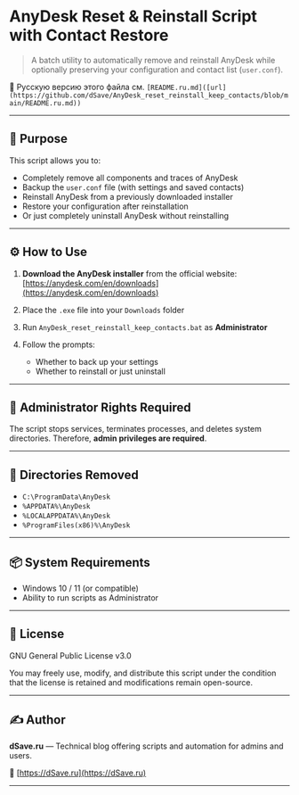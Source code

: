 # AnyDesk Reset & Reinstall Script with Contact Restore

> A batch utility to automatically remove and reinstall AnyDesk while optionally preserving your configuration and contact list (`user.conf`).

📄 Русскую версию этого файла см. `[README.ru.md]([url](https://github.com/dSave/AnyDesk_reset_reinstall_keep_contacts/blob/main/README.ru.md))`

---

## 🧩 Purpose

This script allows you to:

- Completely remove all components and traces of AnyDesk
- Backup the `user.conf` file (with settings and saved contacts)
- Reinstall AnyDesk from a previously downloaded installer
- Restore your configuration after reinstallation
- Or just completely uninstall AnyDesk without reinstalling

---

## ⚙️ How to Use

1. **Download the AnyDesk installer** from the official website:
   [https://anydesk.com/en/downloads](https://anydesk.com/en/downloads)

2. Place the `.exe` file into your `Downloads` folder

3. Run `AnyDesk_reset_reinstall_keep_contacts.bat` as **Administrator**

4. Follow the prompts:
   - Whether to back up your settings
   - Whether to reinstall or just uninstall

---

## 🔐 Administrator Rights Required

The script stops services, terminates processes, and deletes system directories. Therefore, **admin privileges are required**.

---

## 📁 Directories Removed

- `C:\ProgramData\AnyDesk`
- `%APPDATA%\AnyDesk`
- `%LOCALAPPDATA%\AnyDesk`
- `%ProgramFiles(x86)%\AnyDesk`

---

## 📦 System Requirements

- Windows 10 / 11 (or compatible)
- Ability to run scripts as Administrator

---

## 📜 License

GNU General Public License v3.0

You may freely use, modify, and distribute this script under the condition that the license is retained and modifications remain open-source.

---

## ✍️ Author

**dSave.ru** — Technical blog offering scripts and automation for admins and users.

🔗 [https://dSave.ru](https://dSave.ru)

---
